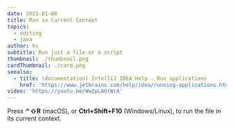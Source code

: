 ```yaml
---
date: 2021-01-08
title: Run in Current Context
topics:
  - editing
  - java
author: hs
subtitle: Run just a file or a script
thumbnail: ./thumbnail.png
cardThumbnail: ./card.png
seealso:
  - title: (documentation) IntelliJ IDEA Help - Run applications
    href: 'https://www.jetbrains.com/help/idea/running-applications.html'
video: 'https://youtu.be/Ww2pLAGtWrA'
---
```

Press **⌃⇧R** (macOS), or **Ctrl+Shift+F10** (Windows/Linux), to run the file in its current context.
